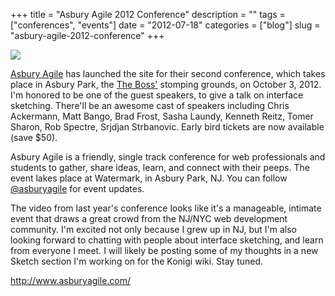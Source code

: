 +++
title = "Asbury Agile 2012 Conference"
description = ""
tags = ["conferences", "events"]
date = "2012-07-18"
categories = ["blog"]
slug = "asbury-agile-2012-conference"
+++



  <div class="notebook-screenshot"><a href="http://www.asburyagile.com/"><img src="/media/notebook/asburyagile.jpg" class="notebook-image" /></a></div><p><a href="http://www.asburyagile.com/">Asbury Agile</a> has launched the site for their second conference, which takes place in Asbury Park, the <a href="bruce-springsteen-creativity.html">The Boss'</a> stomping grounds, on October 3, 2012. I'm honored to be one of the guest speakers, to give a talk on interface sketching. There'll be an awesome cast of speakers including Chris Ackermann, Matt Bango, Brad Frost, Sasha Laundy, Kenneth Reitz, Tomer Sharon, Rob Spectre, Srjdjan Strbanovic. Early bird tickets are now available (save $50).</p>

<p>Asbury Agile is a friendly, single track conference for  web professionals and students to gather, share ideas, learn, and connect with their peeps. The event lakes place at Watermark, in Asbury Park, NJ. You can follow <a href="https://twitter.com/asburyagile">@asburyagile</a> for event updates.</p>

<p>The video from last year's conference looks like it's a manageable, intimate event that draws a great crowd from the NJ/NYC web development community. I'm excited not only because I grew up in NJ, but I'm also looking forward to chatting with people about interface sketching, and learn from everyone I meet. I  will likely be posting some of my thoughts in a new Sketch section I'm working on for the Konigi wiki. Stay tuned.</p>

    
  <a href="http://www.asburyagile.com/">http://www.asburyagile.com/</a>
